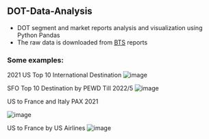 ## DOT-Data-Analysis
- DOT segment and market reports analysis and visualization using Python Pandas
- The raw data is downloaded from [BTS](https://www.transtats.bts.gov/databases.asp?Z1qr_VQ=E&Z1qr_Qr5p=N8vn6v10&f7owrp6_VQF=D) reports

### Some examples:

2021 US Top 10 International Destination
![image](https://user-images.githubusercontent.com/89100758/191605539-15044288-cd9b-4032-89fa-9356c1d79398.png)

SFO Top 10 Destination by PEWD Till 2022/5
![image](https://user-images.githubusercontent.com/89100758/191607931-0d2696c5-7c9a-4b15-acbc-5998e062280e.png)

US to France and Italy PAX 2021

![image](https://user-images.githubusercontent.com/89100758/191605666-5e7345da-065e-465f-9412-5e6ae503bc04.png)

US to France by US Airlines
![image](https://user-images.githubusercontent.com/89100758/191606099-88494165-3ea5-478c-9f6e-f3e2451770a9.png)
